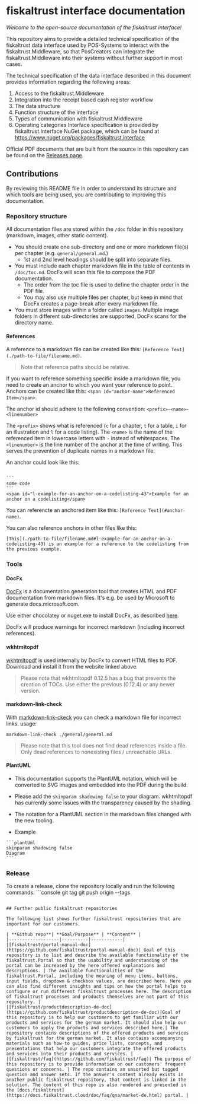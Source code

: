 # fiskaltrust interface documentation
_Welcome to the open-source documentation of the fiskaltrust interface!_

This repository aims to provide a detailed technical specification of the fiskaltrust data interface used by POS-Systems to interact with the fiskaltrust.Middleware, so that PosCreators can integrate the fiskaltrust.Middleware into their systems without further support in most cases.

The technical specification of the data interface described in this document provides information regarding the following areas:
1. Access to the fiskaltrust.Middleware
2. Integration into the receipt based cash register workflow
3. The data structure
4. Function structure of the interface
5. Types of communication with fiskaltrust.Middleware
6. Operating categories
Interface specification is provided by fiskaltrust.Interface NuGet package, which can be found at https://www.nuget.org/packages/fiskaltrust.interface

Official PDF documents that are built from the source in this repository can be found on the [Releases page](https://github.com/fiskaltrust/interface-doc/releases).

## Contributions
By reviewing this README file in order to understand its structure and which tools are being used, you are contributing to improving this documentation.

### Repository structure
All documentation files are stored within the `/doc` folder in this repository (markdown, images, other static content).

- You should create one sub-directory and one or more markdown file(s) per chapter (e.g. `general/general.md`.)
  - 1st and 2nd level headings should be split into separate files.
- You must include each chapter markdown file in the table of contents in `/doc/toc.md`. DocFx will scan this file to compose the PDF documentation.
  - The order from the toc file is used to define the chapter order in the PDF file.
  - You may also use multiple files per chapter, but keep in mind that DocFx creates a page-break after every markdown file.
- You must store images within a folder called `images`. Multiple image folders in different sub-directories are supported, DocFx scans for the directory name.

#### References
A reference to a markdown file can be created like this: `[Reference Text](./path-to-file/filename.md)`.
> Note that reference paths should be relative.

If you want to reference something specific inside a markdown file, you need to create an anchor to which you want your reference to point.
Anchors can be created like this: `<span id="anchor-name">Referenced Item</span>`.

The anchor id should adhere to the following convention: `<prefix>-<name>-<linenumber>`

The `<prefix>` shows what is referenced (`c` for a chapter, `t` for a table, `i` for an illustration and `l` for a code listing).
The `<name>` is the name of the referenced item in lowercase letters with `-` instead of whitespaces.
The `<linenumber>` is the line number of the anchor at the time of writing. This serves the prevention of duplicate names in a markdown file.

An anchor could look like this:
````

```
some code
```
<span id="l-example-for-an-anchor-on-a-codelisting-43">Example for an anchor on a codelisting</span>
````

You can referencte an anchored item like this: `[Reference Text](#anchor-name)`.

You can also reference anchors in other files like this:
```
[This](./path-to-file/filename.md#l-example-for-an-anchor-on-a-codelisting-43) is an example for a reference to the codelisting from the previous example.
```

### Tools

#### DocFx
[DocFx](https://dotnet.github.io/docfx) is a documentation generation tool that creates HTML and PDF documentation from markdown files. It's e.g. be used by Microsoft to generate docs.microsoft.com.

Use either chocolatey or nuget.exe to install DocFx, as described [here](https://github.com/docascode/docfx-seed/blob/master/README.md).

DocFx will produce warnings for incorrect markdown (including incorrect references).

#### wkhtmltopdf
[wkhtmltopdf](https://wkhtmltopdf.org/) is used internally by DocFx to convert HTML files to PDF. Download and install it from the website linked above.
> Please note that wkhtmltopdf 0.12.5 has a bug that prevents the creation of TOCs. Use either the previous (0.12.4) or any newer version.

#### markdown-link-check
With [markdown-link-ckeck](https://www.npmjs.com/package/markdown-link-check) you can check a markdown file for incorrect links.
usage:
```
markdown-link-check ./general/general.md
```
> Please note that this tool does not find dead references inside a file. Only dead references to nonexisting files / unreachable URLs.

#### PlantUML
- This documentation supports the PlantUML notation, which will be converted to SVG images and embedded into the PDF during the build.
- Please add the `skinparam shadowing false` to your diagram. wkhtmltopdf has currently some issues with the transparency caused by the shading.
- The notation for a PlantUML section in the markdown files changed with the new tooling.  

- Example

````text
​```plantUml
skinparam shadowing false
Diagram
```
````

### Release
To create a release, clone the repository locally and run the following commands:
​```console
git tag <version>
git push origin --tags
```

## Further public fiskaltrust repositories

The following list shows further fiskaltrust repositories that are important for our customers. 

| **Github repo**| **Goal/Purpose** | **Content** |
|-------------------|----------|------------|
|[fiskaltrust/portal-manual-doc](https://github.com/fiskaltrust/portal-manual-doc)| Goal of this repository is to list and describe the available functionality of the fiskaltrust.Portal so that the usability and understanding of the portal can be increased by the here offered explanations and descriptions. | The available functionalities of the fiskaltrust.Portal, including the meaning of menu items, buttons, input fields, dropdown & checkbox values, are described here. Here you can also find different insights and tips on how the portal helps to configure or run different fiskaltrust processes here. The description of fiskaltrust processes and products themselves are not part of this repository. |
|[fiskaltrust/productdescription-de-doc](https://github.com/fiskaltrust/productdescription-de-doc)|Goal of this repository is to help our customers to get familiar with our products and services for the german market. It should also help our customers to apply the products and services described here.| The repository contains descriptions of the offered products and services by fiskaltrust for the german market. It also contains accompanying materials such as how-to guides, price lists, concepts, and presentations that help our customers integrate the offered products and services into their products and services. |
|[fiskaltrust/faq](https://github.com/fiskaltrust/faq)| The purpose of this repository is to provide information on our customers' frequent questions or concerns. | The repo contains an unsorted but tagged question and answer sets. If the answer's content already exists in another public fiskaltrust repository, that content is linked in the solution. The content of this repo is also rendered and presented in the [docs.fiskaltrust](https://docs.fiskaltrust.cloud/doc/faq/qna/market-de.html) portal. |
